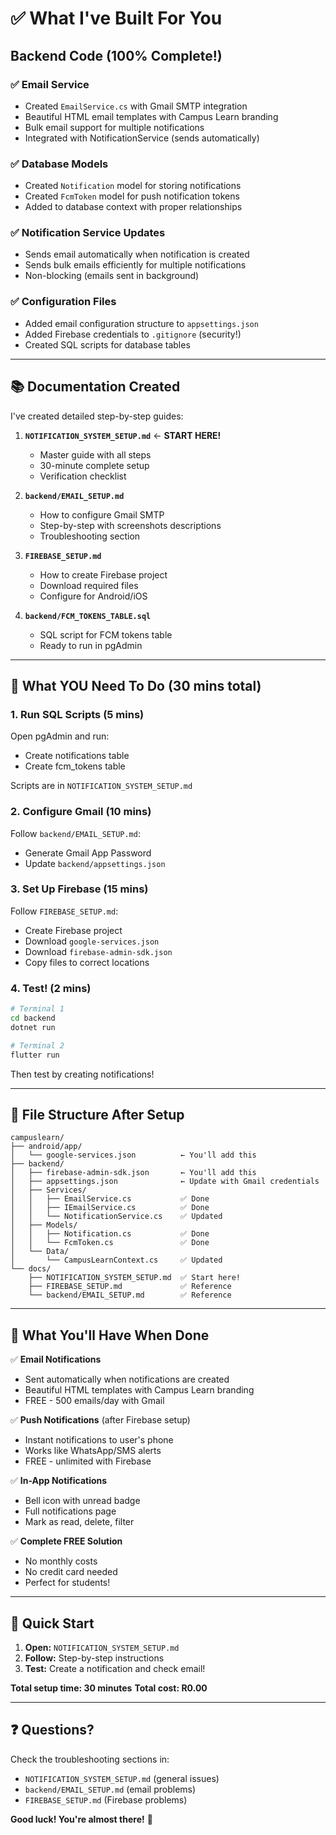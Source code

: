 # ✅ What I've Built For You

## Backend Code (100% Complete!)

### ✅ Email Service
- Created `EmailService.cs` with Gmail SMTP integration
- Beautiful HTML email templates with Campus Learn branding
- Bulk email support for multiple notifications
- Integrated with NotificationService (sends automatically)

### ✅ Database Models
- Created `Notification` model for storing notifications
- Created `FcmToken` model for push notification tokens
- Added to database context with proper relationships

### ✅ Notification Service Updates
- Sends email automatically when notification is created
- Sends bulk emails efficiently for multiple notifications
- Non-blocking (emails sent in background)

### ✅ Configuration Files
- Added email configuration structure to `appsettings.json`
- Added Firebase credentials to `.gitignore` (security!)
- Created SQL scripts for database tables

---

## 📚 Documentation Created

I've created detailed step-by-step guides:

1. **`NOTIFICATION_SYSTEM_SETUP.md`** ← **START HERE!**
   - Master guide with all steps
   - 30-minute complete setup
   - Verification checklist

2. **`backend/EMAIL_SETUP.md`**
   - How to configure Gmail SMTP
   - Step-by-step with screenshots descriptions
   - Troubleshooting section

3. **`FIREBASE_SETUP.md`**
   - How to create Firebase project
   - Download required files
   - Configure for Android/iOS

4. **`backend/FCM_TOKENS_TABLE.sql`**
   - SQL script for FCM tokens table
   - Ready to run in pgAdmin

---

## 🎯 What YOU Need To Do (30 mins total)

### 1. Run SQL Scripts (5 mins)
Open pgAdmin and run:
- Create notifications table
- Create fcm_tokens table

Scripts are in `NOTIFICATION_SYSTEM_SETUP.md`

### 2. Configure Gmail (10 mins)
Follow `backend/EMAIL_SETUP.md`:
- Generate Gmail App Password
- Update `backend/appsettings.json`

### 3. Set Up Firebase (15 mins)
Follow `FIREBASE_SETUP.md`:
- Create Firebase project
- Download `google-services.json`
- Download `firebase-admin-sdk.json`
- Copy files to correct locations

### 4. Test! (2 mins)
```bash
# Terminal 1
cd backend
dotnet run

# Terminal 2
flutter run
```

Then test by creating notifications!

---

## 📁 File Structure After Setup

```
campuslearn/
├── android/app/
│   └── google-services.json          ← You'll add this
├── backend/
│   ├── firebase-admin-sdk.json       ← You'll add this
│   ├── appsettings.json              ← Update with Gmail credentials
│   ├── Services/
│   │   ├── EmailService.cs           ✅ Done
│   │   ├── IEmailService.cs          ✅ Done
│   │   └── NotificationService.cs    ✅ Updated
│   ├── Models/
│   │   ├── Notification.cs           ✅ Done
│   │   └── FcmToken.cs               ✅ Done
│   └── Data/
│       └── CampusLearnContext.cs     ✅ Updated
└── docs/
    ├── NOTIFICATION_SYSTEM_SETUP.md  ✅ Start here!
    ├── FIREBASE_SETUP.md             ✅ Reference
    └── backend/EMAIL_SETUP.md        ✅ Reference
```

---

## 🎉 What You'll Have When Done

✅ **Email Notifications**
- Sent automatically when notifications are created
- Beautiful HTML templates with Campus Learn branding
- FREE - 500 emails/day with Gmail

✅ **Push Notifications** (after Firebase setup)
- Instant notifications to user's phone
- Works like WhatsApp/SMS alerts
- FREE - unlimited with Firebase

✅ **In-App Notifications**
- Bell icon with unread badge
- Full notifications page
- Mark as read, delete, filter

✅ **Complete FREE Solution**
- No monthly costs
- No credit card needed
- Perfect for students!

---

## 🚀 Quick Start

1. **Open:** `NOTIFICATION_SYSTEM_SETUP.md`
2. **Follow:** Step-by-step instructions
3. **Test:** Create a notification and check email!

**Total setup time: 30 minutes**
**Total cost: R0.00**

---

## ❓ Questions?

Check the troubleshooting sections in:
- `NOTIFICATION_SYSTEM_SETUP.md` (general issues)
- `backend/EMAIL_SETUP.md` (email problems)
- `FIREBASE_SETUP.md` (Firebase problems)

**Good luck! You're almost there!** 🚀
